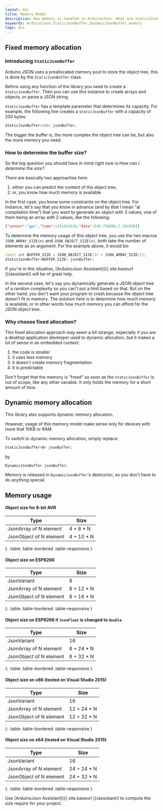 ```yaml
---
layout: doc
title: Memory Model
description: How memory is handled in ArduinoJson. What are StaticJsonBuffer and DynamicJsonBuffer.
keywords: ArduinoJson,StaticJsonBuffer,DynamicJsonBuffer,memory
tags: doc
---
```


## Fixed memory allocation

### Introducing `StaticJsonBuffer`

Arduino JSON uses a preallocated memory pool to store the object tree, this is done by the `StaticJsonBuffer` class.

Before using any function of the library you need to create a `StaticJsonBuffer`. Then you can use this instance to create arrays and objects, or parse a JSON string.

`StaticJsonBuffer` has a template parameter that determines its capacity. For example, the following line creates a `StaticJsonBuffer` with a capacity of 200 bytes:

```c++
StaticJsonBuffer<200> jsonBuffer;
```

The bigger the buffer is, the more complex the object tree can be, but also the more memory you need.

### How to determine the buffer size?

So the big question you should have in mind right now is *How can I determine the size?*.

There are basically two approaches here:

1. either you can predict the content of the object tree,
2. or, you know how much memory is available.

In the first case, you know some constraints on the object tree. For instance, let's say that you know in advance (and by that I mean "at compilation time") that you want to generate an object with 3 values, one of them being an array with 2 values, like the following:

```json
{"sensor":"gps","time":1351824120,"data":[48.756080,2.302038]}
```

To determine the memory usage of this object tree, you use the two macros `JSON_ARRAY_SIZE(n)` and `JSON_OBJECT_SIZE(n)`, both take the number of elements as an argument.
For the example above, it would be:

```c++
const int BUFFER_SIZE = JSON_OBJECT_SIZE(3) + JSON_ARRAY_SIZE(2);
StaticJsonBuffer<BUFFER_SIZE> jsonBuffer;
```

If you're in this situation, [ArduinoJson Assistant]({{ site.baseurl }}/assistant/) will be of great help.

In the second case, let's say you dynamically generate a JSON object tree of a random complexity so you can't put a limit based on that. But on the other hand, you don't want your program to crash because the object tree doesn't fit in memory.
The solution here is to determine how much memory is available, or in other words how much memory you can afford for the JSON object tree.

### Why choose fixed allocation?

This fixed allocation approach may seem a bit strange, especially if you are a desktop application developer used to dynamic allocation, but it makes a lot of sense in an embedded context:

1. the code is smaller
2. it uses less memory
3. it doesn't create memory fragmentation
4. it is predictable

Don't forget that the memory is "freed" as soon as the `StaticJsonBuffer` is out of scope, like any other variable. It only holds the memory for a short amount of time.

## Dynamic memory allocation

This library also supports dynamic memory allocation.

However, usage of this memory model make sense only for devices with more that 10KB or RAM

To switch to dynamic memory allocation, simply replace:

```c++
StaticJsonBuffer<N> jsonBuffer;
```

by

```c++
DynamicJsonBuffer jsonBuffer;
```

Memory is released in `DynamicJsonBuffer`'s destructor, so you don't have to do anything special.

## Memory usage

#### Object size for 8-bit AVR

| Type                    | Size       |
|-------------------------|------------|
| JsonArray of N element  | 4 + 8 * N  |
| JsonObject of N element | 4 + 10 * N |
{: .table .table-bordered .table-responsive }

#### Object size on ESP8266

| Type                    | Size       |
|-------------------------|------------|
| JsonVariant             | 8          |
| JsonArray of N element  | 8 + 12 * N |
| JsonObject of N element | 8 + 16 * N |
{: .table .table-bordered .table-responsive }

#### Object size on ESP8266 if `JsonFloat` is changed to `double`

| Type                    | Size       |
|-------------------------|------------|
| JsonVariant             | 16         |
| JsonArray of N element  | 8 + 24 * N |
| JsonObject of N element | 8 + 32 * N |
{: .table .table-bordered .table-responsive }

#### Object size on x86 (tested on Visual Studio 2015)

| Type                    | Size        |
|-------------------------|-------------|
| JsonVariant             | 16          |
| JsonArray of N element  | 12 + 24 * N |
| JsonObject of N element | 12 + 32 * N |
{: .table .table-bordered .table-responsive }

#### Object size on x64 (tested on Visual Studio 2015)

| Type                    | Size        |
|-------------------------|-------------|
| JsonVariant             | 16          |
| JsonArray of N element  | 24 + 24 * N |
| JsonObject of N element | 24 + 32 * N |
{: .table .table-bordered .table-responsive }

Use [ArduinoJson Assistant]({{ site.baseurl }}/assistant/) to compute the size require for your project.
